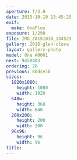 ```yaml
---
aperture: f/2.0
date: 2015-10-10 13:45:25
exif:
  make: OnePlus
exposure: 1/290
file: IMG_20151010_134523
gallery: 2015-glen-clova
layout: gallery-photo
model: One A0001
next: 9458403
ordering: 20
previous: 8bdce1b
sizes:
  1920x1080:
    height: 1080
    width: 1920
  640w:
    height: 360
    width: 640
  200x200:
    height: 200
    width: 200
  96x96:
    height: 96
    width: 96
title: 
---
```

